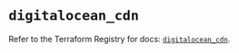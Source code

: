 # `digitalocean_cdn`

Refer to the Terraform Registry for docs: [`digitalocean_cdn`](https://registry.terraform.io/providers/digitalocean/digitalocean/2.57.0/docs/resources/cdn).
